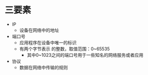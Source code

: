 # 三要素

- IP
  - 设备在网络中的地址
- 端口号
  - 应用程序在设备中唯一的标识
  - 有两个字节表示 的整数，取值范围：0~65535
    - 其中0~1023之间的端口号用于一些知名的网络服务或者应用
- 协议
  - 数据在网络中传输的规则